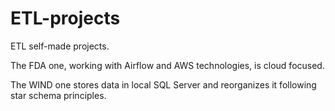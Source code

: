 # ETL-projects
ETL self-made projects.

The FDA one, working with Airflow and AWS technologies, is cloud focused. 

The WIND one stores data in local SQL Server and reorganizes it following star schema principles. 

